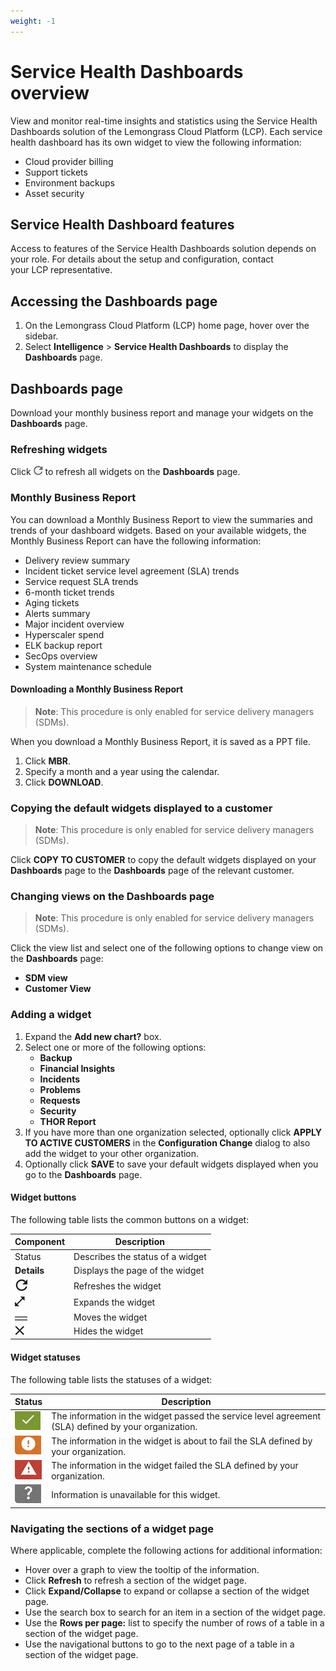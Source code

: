 ```yaml
---
weight: -1
---
```

# Service Health Dashboards overview

View and monitor real-time insights and statistics using the Service Health Dashboards solution of the Lemongrass Cloud Platform (LCP). Each service health dashboard has its own widget to view the following information:

* Cloud provider billing
* Support tickets
* Environment backups
* Asset security

## Service Health Dashboard features

Access to features of the Service Health Dashboards solution depends on your role. For details about the setup and configuration, contact your LCP representative.

## Accessing the Dashboards page

1. On the Lemongrass Cloud Platform (LCP) home page, hover over the sidebar.
2. Select **Intelligence** > **Service Health Dashboards** to display the **Dashboards** page.

## Dashboards page

Download your monthly business report and manage your widgets on the **Dashboards** page.

### Refreshing widgets

Click ![Refresh](assets/Dashboardspage_Refreshbutton.webp) to refresh all widgets on the **Dashboards** page.

### Monthly Business Report

You can download a Monthly Business Report to view the summaries and trends of your dashboard widgets. Based on your available widgets, the Monthly Business Report can have the following information:

* Delivery review summary
* Incident ticket service level agreement (SLA) trends
* Service request SLA trends
* 6-month ticket trends
* Aging tickets
* Alerts summary
* Major incident overview
* Hyperscaler spend
* ELK backup report
* SecOps overview
* System maintenance schedule

#### Downloading a Monthly Business Report

>**Note**: This procedure is only enabled for service delivery managers (SDMs).

When you download a Monthly Business Report, it is saved as a PPT file.

1. Click **MBR**.
2. Specify a month and a year using the calendar.
3. Click **DOWNLOAD**.

### Copying the default widgets displayed to a customer

>**Note**: This procedure is only enabled for service delivery managers (SDMs).

Click **COPY TO CUSTOMER** to copy the default widgets displayed on your **Dashboards** page to the **Dashboards** page of the relevant customer.

### Changing views on the Dashboards page

>**Note**: This procedure is only enabled for service delivery managers (SDMs).

Click the view list and select one of the following options to change view on the **Dashboards** page:

* **SDM view**
* **Customer View**

### Adding a widget

1. Expand the **Add new chart?** box.
2. Select one or more of the following options:
      * **Backup**
      * **Financial Insights**
      * **Incidents**
      * **Problems**
      * **Requests**
      * **Security**
      * **THOR Report**
3. If you have more than one organization selected, optionally click **APPLY TO ACTIVE CUSTOMERS** in the **Configuration Change** dialog to also add the widget to your other organization.
4. Optionally click **SAVE** to save your default widgets displayed when you go to the **Dashboards** page.

#### Widget buttons

The following table lists the common buttons on a widget:

| Component                                                   | Description                      |
| ----------------------------------------------------------- | -------------------------------- |
| Status                                                      | Describes the status of a widget |
| **Details**                                                 | Displays the page of the widget  |
| ![Refresh](assets/Dashboardspage_WidgetButton_Refresh.webp) | Refreshes the widget             |
| ![Expand](assets/Dashboardspage_Widgetbutton_Expand.webp)   | Expands the widget               |
| ![Move](assets/Dashboardspage_Widgetbutton_Move.webp)       | Moves the widget                 |
| ![Close](assets/Dashboardspage_Widgetbutton_Close.webp)     | Hides the widget               |

#### Widget statuses

The following table lists the statuses of a widget:

| Status                                                    | Description                                                                                          |
| ----------------------------------------------------------- | ------------------------------------------------------------------------------------------------------ |
| ![Green](assets/Dashboardspage_WidgetStatus_Green.webp)   | The information in the widget passed the service level agreement (SLA) defined by your organization. |
| ![Orange](assets/Dashboardspage_WidgetStatus_Orange.webp) | The information in the widget is about to fail the SLA defined by your organization.                 |
| ![Red](assets/Dashboardspage_WidgetStatus_Red.webp)       | The information in the widget failed the SLA defined by your organization.                           |
| ![Gray](assets/Dashboardspage_WidgetStatus_Gray.webp)     | Information is unavailable for this widget.                                                          |

### Navigating the sections of a widget page

Where applicable, complete the following actions for additional information:

* Hover over a graph to view the tooltip of the information.
* Click **Refresh** to refresh a section of the widget page.
* Click **Expand/Collapse** to expand or collapse a section of the widget page.
* Use the search box to search for an item in a section of the widget page.
* Use the **Rows per page:** list to specify the number of rows of a table in a section of the widget page.
* Use the navigational buttons to go to the next page of a table in a section of the widget page.
